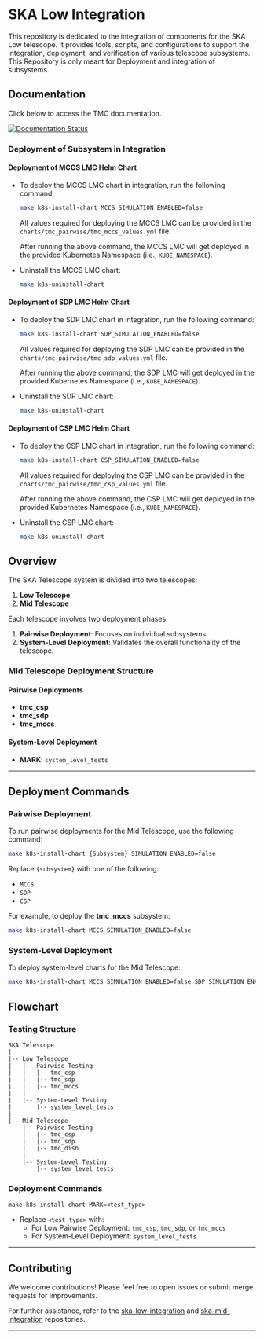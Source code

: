 # SKA Low Integration

This repository is dedicated to the integration of components for the SKA Low telescope. It provides tools, scripts, and configurations to support the integration, deployment, and verification of various telescope subsystems.
This Repository is only meant for Deployment and integration of subsystems.
## Documentation

Click below to access the TMC documentation.

[![Documentation Status](https://readthedocs.org/projects/ska-telescope-ska-low-integration/badge/?version=latest)](https://developer.skao.int/projects/ska-low-integration/en/latest/)


### Deployment of Subsystem in Integration 
 #### Deployment of MCCS LMC Helm Chart
 * To deploy the MCCS LMC chart in integration, run the following command:
    ```bash
    make k8s-install-chart MCCS_SIMULATION_ENABLED=false
    ```
    All values required for deploying the MCCS LMC can be provided in the `charts/tmc_pairwise/tmc_mccs_values.yml` file.

    
    After running the above command, the MCCS LMC will get
    deployed in the provided Kubernetes Namespace (i.e., `KUBE_NAMESPACE`).


 * Uninstall the MCCS LMC chart:
    ```bash
    make k8s-uninstall-chart
 #### Deployment of SDP LMC Helm Chart
 * To deploy the SDP LMC chart in integration, run the following command:
    ```bash
    make k8s-install-chart SDP_SIMULATION_ENABLED=false
    ```
    All values required for deploying the SDP LMC can be provided in the `charts/tmc_pairwise/tmc_sdp_values.yml` file.

    
    After running the above command, the SDP LMC will get
    deployed in the provided Kubernetes Namespace (i.e., `KUBE_NAMESPACE`).


 * Uninstall the SDP LMC chart:
    ```bash
    make k8s-uninstall-chart

 #### Deployment of CSP LMC Helm Chart
 * To deploy the CSP LMC chart in integration, run the following command:
    ```bash
    make k8s-install-chart CSP_SIMULATION_ENABLED=false
    ```
    All values required for deploying the CSP LMC can be provided in the `charts/tmc_pairwise/tmc_csp_values.yml` file.

    
    After running the above command, the CSP LMC will get
    deployed in the provided Kubernetes Namespace (i.e., `KUBE_NAMESPACE`).


 * Uninstall the CSP LMC chart:
    ```bash
    make k8s-uninstall-chart

## Overview
The SKA Telescope system is divided into two telescopes:

1. **Low Telescope**
2. **Mid Telescope**

Each telescope involves two deployment phases:

1. **Pairwise Deployment**: Focuses on individual subsystems.
2. **System-Level Deployment**: Validates the overall functionality of the telescope.



### Mid Telescope Deployment Structure
#### Pairwise Deployments
- **tmc_csp**
- **tmc_sdp**
- **tmc_mccs**

#### System-Level Deployment
- **MARK**: `system_level_tests`

---

## Deployment Commands

### Pairwise Deployment
To run pairwise deployments for the Mid Telescope, use the following command:

```bash
make k8s-install-chart {Subsystem}_SIMULATION_ENABLED=false
```
Replace `{subsystem}` with one of the following:
- `MCCS`
- `SDP`
- `CSP`

For example, to deploy the **tmc_mccs** subsystem:

```bash
make k8s-install-chart MCCS_SIMULATION_ENABLED=false
```

### System-Level Deployment
To deploy system-level charts for the Mid Telescope:

```bash
make k8s-install-chart MCCS_SIMULATION_ENABLED=false SDP_SIMULATION_ENABLED=false CSP_SIMULATION_ENABLED=false
```


## Flowchart

### Testing Structure

```plaintext
SKA Telescope
|
|-- Low Telescope
|   |-- Pairwise Testing
|   |   |-- tmc_csp
|   |   |-- tmc_sdp
|   |   |-- tmc_mccs
|   |
|   |-- System-Level Testing
|       |-- system_level_tests
|
|-- Mid Telescope
    |-- Pairwise Testing
    |   |-- tmc_csp
    |   |-- tmc_sdp
    |   |-- tmc_dish
    |
    |-- System-Level Testing
        |-- system_level_tests
```

### Deployment Commands
```plaintext
make k8s-install-chart MARK=<test_type>
```
- Replace `<test_type>` with:
  - For Low Pairwise Deployment: `tmc_csp`, `tmc_sdp`, or `tmc_mccs`
  - For System-Level Deployment: `system_level_tests`

---

## Contributing
We welcome contributions! Please feel free to open issues or submit merge requests for improvements.

For further assistance, refer to the [ska-low-integration](https://gitlab.com/ska-telescope/ska-low-integration) and [ska-mid-integration](https://gitlab.com/ska-telescope/ska-mid-integration) repositories.

---



